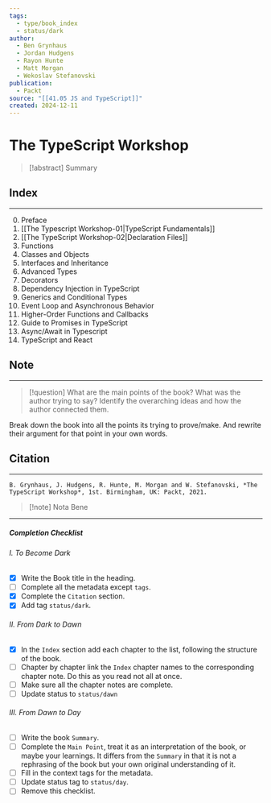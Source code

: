 ```yaml
---
tags:
  - type/book_index
  - status/dark
author:
  - Ben Grynhaus
  - Jordan Hudgens
  - Rayon Hunte
  - Matt Morgan
  - Wekoslav Stefanovski
publication:
  - Packt
source: "[[41.05 JS and TypeScript]]"
created: 2024-12-11
---
```

# The TypeScript Workshop

> [!abstract] Summary
## Index
---
0. Preface
1. [[The Typescript Workshop-01|TypeScript Fundamentals]]
2. [[The TypeScript Workshop-02|Declaration Files]]
3. Functions
4. Classes and Objects
5. Interfaces and Inheritance
6. Advanced Types
7. Decorators
8. Dependency Injection in TypeScript
9. Generics and Conditional Types
10. Event Loop and Asynchronous Behavior
11. Higher-Order Functions and Callbacks
12. Guide to Promises in TypeScript
13. Async/Await in Typescript
14. TypeScript and React
## Note
---

> [!question] What are the main points of the book?
> What was the author trying to say? Identify the overarching ideas and how the author connected them.

Break down the book into all the points its trying to prove/make. And rewrite their argument for that point in your own words.
## Citation
---
```
B. Grynhaus, J. Hudgens, R. Hunte, M. Morgan and W. Stefanovski, *The TypeScript Workshop*, 1st. Birmingham, UK: Packt, 2021.
```

> [!note] Nota Bene

---
##### Completion Checklist
###### I. To Become Dark
- [x] Write the Book title in the heading.
- [ ] Complete all the metadata except `tags`.
- [x] Complete the `Citation` section.
- [x] Add tag `status/dark`.
###### II. From Dark to Dawn
- [x] In the `Index` section add each chapter to the list, following the structure of the book.
- [ ] Chapter by chapter link the `Index` chapter names to the corresponding chapter note. Do this as you read not all at once.
- [ ] Make sure all the chapter notes are complete.
- [ ] Update status to `status/dawn`
###### III. From Dawn to Day
- [ ] Write the book `Summary`.
- [ ] Complete the `Main Point`, treat it as an interpretation of the book, or maybe your learnings. It differs from the `Summary` in that it is not a rephrasing of the book but your own original understanding of it.
- [ ] Fill in the context tags for the metadata.
- [ ] Update status tag to `status/day`.
- [ ] Remove this checklist.